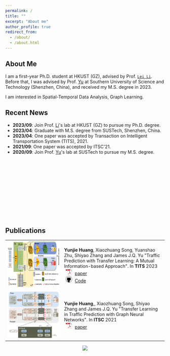 ```yaml
---
permalink: /
title: ""
excerpt: "About me"
author_profile: true
redirect_from: 
  - /about/
  - /about.html
---
```

## <i class="fa fa-id-card" aria-hidden="true"></i> About Me ##

I am a first-year Ph.D. student at HKUST (GZ), advised by Prof. <a href="https://sites.google.com/view/leili">`Lei Li`</a>. Before that, I was advised by Prof. [Yu](https://jamesyu.me) at Southern University of Science and Technology (Shenzhen, China), and received my M.S. degree in 2023.

I am interested in Spatial-Temporal Data Analysis, Graph Learning.

## <i class="fa fa-rocket" aria-hidden="true"></i> Recent News ##

<ul style="width: auto; height: 300px; overflow: auto">

<li> <b>2023/09</b>: Join Prof. <a href="https://sites.google.com/view/leili">Li</a>'s lab at HKUST (GZ) to pursue my Ph.D. degree.  </li>
<li> <b>2023/04</b>: Graduate with M.S. degree from SUSTech, Shenzhen, China. </li>
<li> <b>2023/04</b>: One paper was accepted by Transaction on Intelligent Transportation System (TITS), 2021. </li>
<li> <b>2021/09</b>: One paper was accepted by ITSC'21. </li>
<li> <b>2020/09</b>: Join Prof. <a href="https://jamesyu.me">Yu</a>'s lab at SUSTech to pursue my M.S. degree.  </li>

</ul>



## <i class="fa fa-graduation-cap" aria-hidden="true"></i> Publications ##
<table style="border: none; border-collapse: collapse;" border="0">


<tr style="border-collapse: separate; border-spacing:30em;">
  <td style="border-collapse: collapse; border: none;">
    <img src="https://raw.githubusercontent.com/hyjocean/hyjocean.github.io/master/images/TrafficTL.png" width="800" height="150" />
  </td>
  <td style="border-collapse: collapse; border: none;">
    <b>Yunjie Huang</b>, Xiaozhuang Song, Yuanshao Zhu, Shiyao Zhang and James J.Q. Yu
    "Traffic Prediction with Transfer Learning: A Mutual Information-based Approach".
    In <b>TITS</b> 2023<br>
    <img src="https://raw.githubusercontent.com/SiLangWHL/silangwhl.github.io/master/images/pdf_icon.png" width="20" height="20" hspace="5">
    <span><a href="https://ieeexplore.ieee.org/abstract/document/10105852/">paper</a></span><br>
    <img src="https://raw.githubusercontent.com/SiLangWHL/silangwhl.github.io/master/images/github_icon.png" width="20" height="20" hspace="5">
    <span><a href="https://github.com/hyjocean/TrafficTL">Code</a></span>
  </td>
</tr>


<tr style="border-collapse: separate; border-spacing:30em;">
  <td style="border-collapse: collapse; border: none;">
    <img src="https://raw.githubusercontent.com/hyjocean/hyjocean.github.io/master/images/TEEPEE.png" width="800" height="150" />
  </td>
  <td style="border-collapse: collapse; border: none;">
    <b>Yunjie Huang</b>,, Xiaozhuang Song, Shiyao Zhang and James J.Q. Yu
    "Transfer Learning in Traffic Prediction with Graph Neural Networks".
    In <b>ITSC</b> 2021<br>
    <img src="https://raw.githubusercontent.com/SiLangWHL/silangwhl.github.io/master/images/pdf_icon.png" width="20" height="20" hspace="5">
    <span><a href="https://ieeexplore.ieee.org/abstract/document/9564890">paper</a></span><br>
  </td>
</tr>
</table>

<div align="center"> <a href="https://clustrmaps.com/site/1bq1k" title="Visit tracker"><img src="//clustrmaps.com/map_v2.png?cl=080808&w=500&t=n&d=ruCxs5fSYmokIOdjMBdy2IxqKnq9RtaMoZPJhCgI5Gs&co=ffffff&ct=808080" /></a> </div>